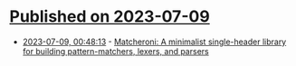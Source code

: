 # [Published on 2023-07-09](index.md)

* [2023-07-09, 00:48:13](https://lobste.rs/s/86j4ld/matcheroni_minimalist_single_header) - [Matcheroni: A minimalist single-header library for building pattern-matchers, lexers, and parsers](https://github.com/aappleby/Matcheroni/)
